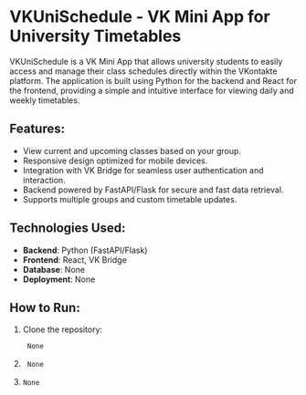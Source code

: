 # VKUniSchedule - VK Mini App for University Timetables

VKUniSchedule is a VK Mini App that allows university students to easily access and manage their class schedules directly within the VKontakte platform. The application is built using Python for the backend and React for the frontend, providing a simple and intuitive interface for viewing daily and weekly timetables.

## Features:
- View current and upcoming classes based on your group.
- Responsive design optimized for mobile devices.
- Integration with VK Bridge for seamless user authentication and interaction.
- Backend powered by FastAPI/Flask for secure and fast data retrieval.
- Supports multiple groups and custom timetable updates.

## Technologies Used:
- **Backend**: Python (FastAPI/Flask)
- **Frontend**: React, VK Bridge
- **Database**:  None
- **Deployment**: None

## How to Run:
1. Clone the repository:
   ```bash
    None
2. ```bash
    None
3. ```bash
   None